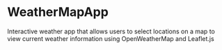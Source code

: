 # WeatherMapApp
Interactive weather app that allows users to select locations on a map to view current weather information using OpenWeatherMap and Leaflet.js
